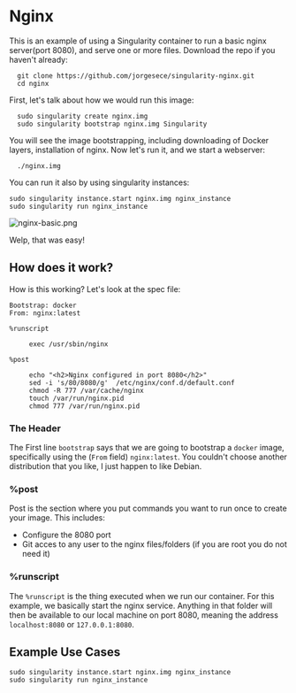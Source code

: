 # Nginx

This is an example of using a Singularity container to run a basic nginx server(port 8080), and serve one or more files. Download the repo if you haven't already:

      git clone https://github.com/jorgesece/singularity-nginx.git
      cd nginx


First, let's talk about how we would run this image:

      sudo singularity create nginx.img
      sudo singularity bootstrap nginx.img Singularity


You will see the image bootstrapping, including downloading of Docker layers, installation of nginx. Now let's run it, and we start a webserver:

     
      ./nginx.img 

You can run it also by using singularity instances:

	sudo singularity instance.start nginx.img nginx_instance
	sudo singularity run nginx_instance

![nginx-basic.png](nginx-basic.png)

Welp, that was easy! 

## How does it work?
How is this working? Let's look at the spec file:


	Bootstrap: docker
	From: nginx:latest

	%runscript
	     
	     exec /usr/sbin/nginx

	%post

	     echo "<h2>Nginx configured in port 8080</h2>"
	     sed -i 's/80/8080/g'  /etc/nginx/conf.d/default.conf
	     chmod -R 777 /var/cache/nginx
	     touch /var/run/nginx.pid
	     chmod 777 /var/run/nginx.pid

### The Header
The First line `bootstrap` says that we are going to bootstrap a `docker` image, specifically using the (`From` field) `nginx:latest`. You couldn't choose another distribution that you like, I just happen to like Debian.

### %post
Post is the section where you put commands you want to run once to create your image. This includes:

- Configure the 8080 port
- Git acces to any user to the nginx files/folders (if you are root you do not need it)


### %runscript
The `%runscript` is the thing executed when we run our container. For this example, we basically start the nginx service. Anything in that folder will then be available to our local machine on port 8080, meaning the address `localhost:8080` or `127.0.0.1:8080`.


## Example Use Cases


	sudo singularity instance.start nginx.img nginx_instance
	sudo singularity run nginx_instance
